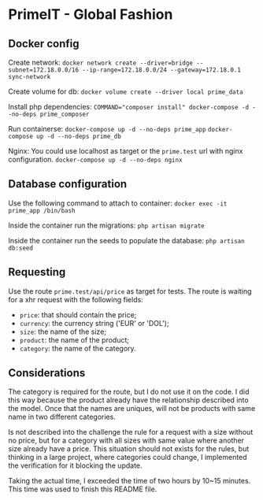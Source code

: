 # PrimeIT - Global Fashion

## Docker config
Create network:
``docker network create --driver=bridge --subnet=172.18.0.0/16 --ip-range=172.18.0.0/24 --gateway=172.18.0.1 sync-network``

Create volume for db:
``docker volume create --driver local prime_data``

Install php dependencies:
``COMMAND="composer install" docker-compose -d --no-deps prime_composer``

Run containerse:
``docker-compose up -d --no-deps prime_app``
``docker-compose up -d --no-deps prime_db``

Nginx:
You could use localhost as target or the ``prime.test`` url with nginx configuration.
``docker-compose up -d --no-deps nginx``

## Database configuration
Use the following command to attach to container:
``docker exec -it prime_app /bin/bash``

Inside the container run the migrations:
``php artisan migrate``

Inside the container run the seeds to populate the database:
``php artisan db:seed``

## Requesting
Use the route ``prime.test/api/price`` as target for tests.
The route is waiting for a xhr request with the following fields:
- ``price``: that should contain the price;
- ``currency``: the currency string ('EUR' or 'DOL');
- ``size``: the name of the size;
- ``product``: the name of the product;
- ``category``: the name of the category.


## Considerations
The category is required for the route, but I do not use it on the code. I did this way because the product already have the relationship described into the model. Once that the names are uniques, will not be products with same name in two different categories.

Is not described into the challenge the rule for a request with a size without no price, but for a category with all sizes with same value where another size already have a price. This situation should not exists for the rules, but thinking in a large project, where categories could change, I implemented the verification for it blocking the update.

Taking the actual time, I exceeded the time of two hours by 10~15 minutes. This time was used to finish this README file.